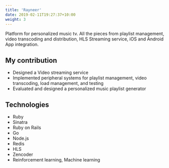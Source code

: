 ```yaml
---
title: 'Rayneer'
date: 2019-02-11T19:27:37+10:00
weight: 3
---
```


Platform for personalized music tv. All the pieces from playlist management,
video transcoding and distribution, HLS Streaming service, iOS and Android App
integration.

<!--more-->

## My contribution

* Designed a Video streaming service
* Implemented peripheral systems for playlist management, video transcoding, load management, and testing
* Evaluated and designed a personalized music playlist generator

## Technologies

* Ruby
* Sinatra
* Ruby on Rails
* Go
* Node.js
* Redis
* HLS
* Zencoder
* Reinforcement learning, Machine learning
